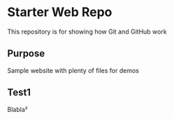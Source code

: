 # Starter Web Repo

This repository is for showing how Git and GitHub work

## Purpose

Sample website with plenty of files for demos

## Test1

Blabla²